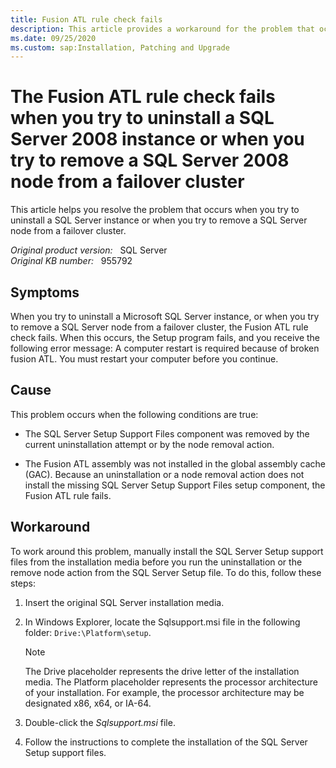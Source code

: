 ```yaml
---
title: Fusion ATL rule check fails
description: This article provides a workaround for the problem that occurs when you try to uninstall a SQL Server instance or when you try to remove a SQL Server node from a failover cluster.
ms.date: 09/25/2020
ms.custom: sap:Installation, Patching and Upgrade
---
```

# The Fusion ATL rule check fails when you try to uninstall a SQL Server 2008 instance or when you try to remove a SQL Server 2008 node from a failover cluster

This article helps you resolve the problem that occurs when you try to uninstall a SQL Server instance or when you try to remove a SQL Server node from a failover cluster.

_Original product version:_ &nbsp; SQL Server  
_Original KB number:_ &nbsp; 955792

## Symptoms

When you try to uninstall a Microsoft SQL Server instance, or when you try to remove a SQL Server node from a failover cluster, the Fusion ATL rule check fails. When this occurs, the Setup program fails, and you receive the following error message: A computer restart is required because of broken fusion ATL. You must restart your computer before you continue.

## Cause

This problem occurs when the following conditions are true:

- The SQL Server Setup Support Files component was removed by the current uninstallation attempt or by the node removal action.

- The Fusion ATL assembly was not installed in the global assembly cache (GAC). Because an uninstallation or a node removal action does not install the missing SQL Server Setup Support Files setup component, the Fusion ATL rule fails.

## Workaround

To work around this problem, manually install the SQL Server Setup support files from the installation media before you run the uninstallation or the remove node action from the SQL Server Setup file. To do this, follow these steps:

1. Insert the original SQL Server installation media.
2. In Windows Explorer, locate the Sqlsupport.msi file in the following folder: `Drive:\Platform\setup`.

   > [!NOTE]
   > The Drive placeholder represents the drive letter of the installation media. The Platform placeholder represents the processor architecture of your installation. For example, the processor architecture may be designated x86, x64, or IA-64.

3. Double-click the *Sqlsupport.msi* file.
4. Follow the instructions to complete the installation of the SQL Server Setup support files.
